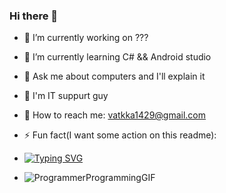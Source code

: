 ### Hi there 👋

- 🤫 I’m currently working on ???
- 🧐 I’m currently learning C# && Android studio
- 📎 Ask me about computers and I'll explain it
- 📎 I'm IT suppurt guy
- 📧 How to reach me: vatkka1429@gmail.com
- ⚡ Fun fact(I want some action on this readme):
- [![Typing SVG](https://readme-typing-svg.herokuapp.com?color=%2336BCF7&lines=I'm+Computer+science+student)](https://git.io/typing-svg)

- ![ProgrammerProgrammingGIF](https://github.com/vatkka/vatkka/assets/81098534/f8f59f44-7644-4dff-a89d-7ba92135dc69)


